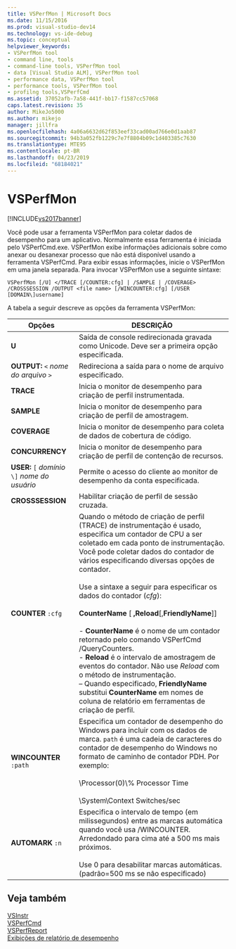 ```yaml
---
title: VSPerfMon | Microsoft Docs
ms.date: 11/15/2016
ms.prod: visual-studio-dev14
ms.technology: vs-ide-debug
ms.topic: conceptual
helpviewer_keywords:
- VSPerfMon tool
- command line, tools
- command-line tools, VSPerfMon tool
- data [Visual Studio ALM], VSPerfMon tool
- performance data, VSPerfMon tool
- performance tools, VSPerfMon tool
- profilng tools,VSPerfCmd
ms.assetid: 37052afb-7a58-441f-bb17-f1587cc57068
caps.latest.revision: 35
author: MikeJo5000
ms.author: mikejo
manager: jillfra
ms.openlocfilehash: 4a06a6632d62f853eef33cad00ad766e0d1aab87
ms.sourcegitcommit: 94b3a052fb1229c7e7f8804b09c1d403385c7630
ms.translationtype: MTE95
ms.contentlocale: pt-BR
ms.lasthandoff: 04/23/2019
ms.locfileid: "68184021"
---
```

# <a name="vsperfmon"></a>VSPerfMon
[!INCLUDE[vs2017banner](../includes/vs2017banner.md)]

Você pode usar a ferramenta VSPerfMon para coletar dados de desempenho para um aplicativo. Normalmente essa ferramenta é iniciada pelo VSPerfCmd.exe. VSPerfMon exibe informações adicionais sobre como anexar ou desanexar processo que não está disponível usando a ferramenta VSPerfCmd. Para exibir essas informações, inicie o VSPerfMon em uma janela separada. Para invocar VSPerfMon use a seguinte sintaxe:  
  
```  
VSPerfMon [/U] </TRACE [/COUNTER:cfg] | /SAMPLE | /COVERAGE> /CROSSSESSION /OUTPUT <file name> [/WINCOUNTER:cfg] [/USER [DOMAIN\]username]  
```  
  
 A tabela a seguir descreve as opções da ferramenta VSPerfMon:  
  
|Opções|DESCRIÇÃO|  
|-------------|-----------------|  
|**U**|Saída de console redirecionada gravada como Unicode.  Deve ser a primeira opção especificada.|  
|**OUTPUT:** `<` *nome do arquivo* `>`|Redireciona a saída para o nome de arquivo especificado.|  
|**TRACE**|Inicia o monitor de desempenho para criação de perfil instrumentada.|  
|**SAMPLE**|Inicia o monitor de desempenho para criação de perfil de amostragem.|  
|**COVERAGE**|Inicia o monitor de desempenho para coleta de dados de cobertura de código.|  
|**CONCURRENCY**|Inicia o monitor de desempenho para criação de perfil de contenção de recursos.|  
|**USER:** `[` *domínio* `\]` *nome do usuário*|Permite o acesso do cliente ao monitor de desempenho da conta especificada.|  
|**CROSSSESSION**|Habilitar criação de perfil de sessão cruzada.|  
|**COUNTER** `:cfg`|Quando o método de criação de perfil (TRACE) de instrumentação é usado, especifica um contador de CPU a ser coletado em cada ponto de instrumentação. Você pode coletar dados do contador de vários especificando diversas opções de contador.<br /><br /> Use a sintaxe a seguir para especificar os dados do contador (*cfg*):<br /><br /> **CounterName** [ **,Reload**[,**FriendlyName**]]<br /><br /> -   **CounterName** é o nome de um contador retornado pelo comando VSPerfCmd /QueryCounters.<br />-   **Reload** é o intervalo de amostragem de eventos do contador. Não use *Reload* com o método de instrumentação.<br />– Quando especificado, **FriendlyName** substitui **CounterName** em nomes de coluna de relatório em ferramentas de criação de perfil.|  
|**WINCOUNTER** `:path`|Especifica um contador de desempenho do Windows para incluir com os dados de marca. `path` é uma cadeia de caracteres do contador de desempenho do Windows no formato de caminho de contador PDH. Por exemplo:<br /><br /> \Processor(0)\\% Processor Time<br /><br /> \System\Context Switches/sec|  
|**AUTOMARK** `:n`|Especifica o intervalo de tempo (em milissegundos) entre as marcas automática quando você usa /WINCOUNTER. Arredondado para cima até a 500 ms mais próximos.<br /><br /> Use 0 para desabilitar marcas automáticas. (padrão=500 ms se não especificado)|  
  
## <a name="see-also"></a>Veja também  
 [VSInstr](../profiling/vsinstr.md)   
 [VSPerfCmd](../profiling/vsperfcmd.md)   
 [VSPerfReport](../profiling/vsperfreport.md)   
 [Exibições de relatório de desempenho](../profiling/performance-report-views.md)
